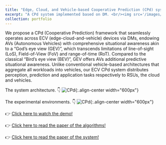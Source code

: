 ```yaml
---
title: "Edge, Cloud, and Vehicle-based Cooperative Prediction (CPd) system"
excerpt: "A CPd system implemented based on DM. <br/><img src='/images/my_pictures/ECV.png' width='350px'>"
collection: portfolio
---
```

We propose a CPd (Cooperative Prediction) framework that seamlessly operates across ECV (edge-cloud-and-vehicle) devices via DMs, endowing AVs (Autonomous Vehicles) with comprehensive situational awareness akin to a “God’s eye view (GEV)”, which transcends limitations of line-of-sight (LoS), Field-of-View (FoV) and range-of-time (RoT). Compared to the classical “Bird’s eye view (BEV)”, GEV offers AVs additional predictive situational awareness. Unlike conventional vehicle-based architectures that aggregate all workloads into vehicles, our ECV CPd system distributes perception, prediction and application tasks respectively to RSUs, the cloud and vehicles.

The system architecture. :point_down:
![CPd](/images/my_pictures/ECV.png){:.align-center width="600px"}

The experimental environments. :point_down:
![CPd](/images/my_pictures/rsu.png){:.align-center width="600px"}

:point_right: [Click here to watch the demo!](https://www.bilibili.com/video/BV1WWgVecE9t/?share_source=copy_web&vd_source=5bdac0c7b62f4b18a36429610e8c9197)

:point_right: [Click here to read the paper of the algorithms!](/publication/2024-05-30-paper7)

:point_right: [Click here to read the paper of the system!](/publication/2024-09-17-paper8)
